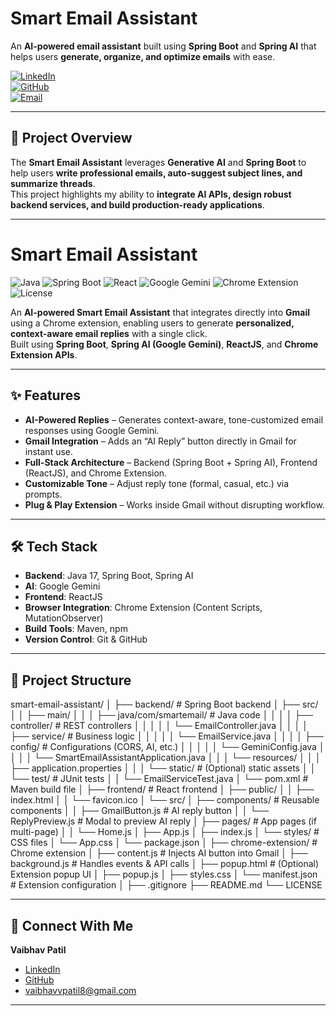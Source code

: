 # Smart Email Assistant  

An **AI-powered email assistant** built using **Spring Boot** and **Spring AI** that helps users **generate, organize, and optimize emails** with ease.  

[![LinkedIn](https://img.shields.io/badge/LinkedIn-Profile-blue)](https://linkedin.com/in/vaibhavpatil2003)  
[![GitHub](https://img.shields.io/badge/GitHub-Profile-black)](https://github.com/vaibhav-patil-01)  
[![Email](https://img.shields.io/badge/Email-vaibhavvpatil8%40gmail.com-red)](mailto:vaibhavvpatil8@gmail.com)  

---

## 🚀 Project Overview  
The **Smart Email Assistant** leverages **Generative AI** and **Spring Boot** to help users **write professional emails, auto-suggest subject lines, and summarize threads**.  
This project highlights my ability to **integrate AI APIs, design robust backend services, and build production-ready applications**.

---

# Smart Email Assistant  
![Java](https://img.shields.io/badge/Java-17-blue) 
![Spring Boot](https://img.shields.io/badge/Spring%20Boot-3.0-green)
![React](https://img.shields.io/badge/React-18-blue)
![Google Gemini](https://img.shields.io/badge/AI-Google%20Gemini-orange)
![Chrome Extension](https://img.shields.io/badge/Chrome-Extension-yellow)
![License](https://img.shields.io/badge/License-MIT-lightgrey)

An **AI-powered Smart Email Assistant** that integrates directly into **Gmail** using a Chrome extension, enabling users to generate **personalized, context-aware email replies** with a single click.  
Built using **Spring Boot**, **Spring AI (Google Gemini)**, **ReactJS**, and **Chrome Extension APIs**.

---

## ✨ Features
- **AI-Powered Replies** – Generates context-aware, tone-customized email responses using Google Gemini.  
- **Gmail Integration** – Adds an “AI Reply” button directly in Gmail for instant use.  
- **Full-Stack Architecture** – Backend (Spring Boot + Spring AI), Frontend (ReactJS), and Chrome Extension.  
- **Customizable Tone** – Adjust reply tone (formal, casual, etc.) via prompts.  
- **Plug & Play Extension** – Works inside Gmail without disrupting workflow.  

---

## 🛠️ Tech Stack
- **Backend**: Java 17, Spring Boot, Spring AI  
- **AI**: Google Gemini  
- **Frontend**: ReactJS  
- **Browser Integration**: Chrome Extension (Content Scripts, MutationObserver)  
- **Build Tools**: Maven, npm  
- **Version Control**: Git & GitHub  

---

## 📂 Project Structure

smart-email-assistant/
│
├── backend/                              # Spring Boot backend
│   ├── src/
│   │   ├── main/
│   │   │   ├── java/com/smartemail/      # Java code
│   │   │   │   ├── controller/           # REST controllers
│   │   │   │   │   └── EmailController.java
│   │   │   │   ├── service/              # Business logic
│   │   │   │   │   └── EmailService.java
│   │   │   │   ├── config/               # Configurations (CORS, AI, etc.)
│   │   │   │   │   └── GeminiConfig.java
│   │   │   │   └── SmartEmailAssistantApplication.java
│   │   │   └── resources/
│   │   │       ├── application.properties
│   │   │       └── static/               # (Optional) static assets
│   │   └── test/                         # JUnit tests
│   │       └── EmailServiceTest.java
│   └── pom.xml                           # Maven build file
│
├── frontend/                             # React frontend
│   ├── public/
│   │   ├── index.html
│   │   └── favicon.ico
│   └── src/
│       ├── components/                   # Reusable components
│       │   ├── GmailButton.js            # AI reply button
│       │   └── ReplyPreview.js           # Modal to preview AI reply
│       ├── pages/                        # App pages (if multi-page)
│       │   └── Home.js
│       ├── App.js
│       ├── index.js
│       └── styles/                       # CSS files
│           └── App.css
│   └── package.json
│
├── chrome-extension/                     # Chrome extension
│   ├── content.js                        # Injects AI button into Gmail
│   ├── background.js                     # Handles events & API calls
│   ├── popup.html                        # (Optional) Extension popup UI
│   ├── popup.js
│   ├── styles.css
│   └── manifest.json                     # Extension configuration
│
├── .gitignore
├── README.md
└── LICENSE


---

## 🔗 Connect With Me  
**Vaibhav Patil**  
- [LinkedIn](https://linkedin.com/in/vaibhavpatil2003)  
- [GitHub](https://github.com/vaibhav-patil-01)  
- [vaibhavvpatil8@gmail.com](mailto:vaibhavvpatil8@gmail.com)  

---
